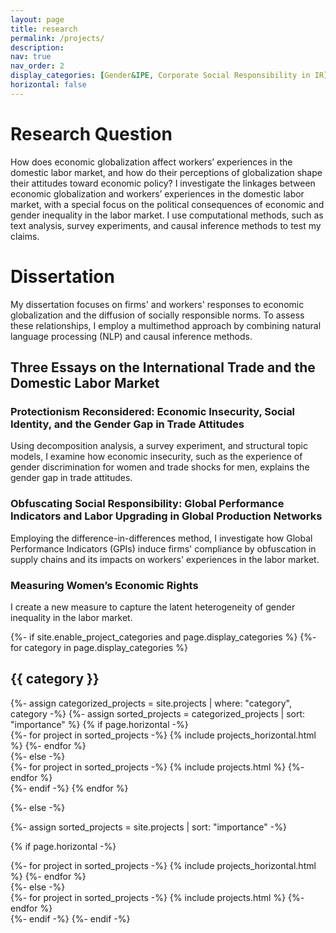 ```yaml
---
layout: page
title: research
permalink: /projects/
description: 
nav: true
nav_order: 2
display_categories: [Gender&IPE, Corporate Social Responsibility in IR]
horizontal: false
---
```


# Research Question 

How does economic globalization affect workers’ experiences in the domestic labor market, and how do their perceptions of globalization shape their attitudes toward economic policy? I investigate the linkages between economic globalization and workers’ experiences in the domestic labor market, with a special focus on the political consequences of economic and gender inequality in the labor market. I use computational methods, such as text analysis, survey experiments, and causal inference methods to test my claims.

# Dissertation 

My dissertation focuses on firms' and workers' responses to economic globalization and the diffusion of socially responsible norms. To assess these relationships, I employ a multimethod approach by combining natural language processing (NLP) and causal inference methods.

## Three Essays on the International Trade and the Domestic Labor Market

### Protectionism Reconsidered: Economic Insecurity, Social Identity, and the Gender Gap in Trade Attitudes

Using decomposition analysis, a survey experiment, and structural topic models, I examine how economic insecurity, such as the experience of gender discrimination for women and trade shocks for men, explains the gender gap in trade attitudes. 

### Obfuscating Social Responsibility: Global Performance Indicators and Labor Upgrading in Global Production Networks  

Employing the difference-in-differences method, I investigate how Global Performance Indicators (GPIs) induce firms' compliance by obfuscation in supply chains and its impacts on workers' experiences in the labor market.

### Measuring Women’s Economic Rights 

I create a new measure to capture the latent heterogeneity of gender inequality in the labor market. 



<!-- pages/projects.md -->
<div class="projects">
{%- if site.enable_project_categories and page.display_categories %}
  <!-- Display categorized projects -->
  {%- for category in page.display_categories %}
  <h2 class="category">{{ category }}</h2>
  {%- assign categorized_projects = site.projects | where: "category", category -%}
  {%- assign sorted_projects = categorized_projects | sort: "importance" %}
  <!-- Generate cards for each project -->
  {% if page.horizontal -%}
  <div class="container">
    <div class="row row-cols-2">
    {%- for project in sorted_projects -%}
      {% include projects_horizontal.html %}
    {%- endfor %}
    </div>
  </div>
  {%- else -%}
  <div class="grid">
    {%- for project in sorted_projects -%}
      {% include projects.html %}
    {%- endfor %}
  </div>
  {%- endif -%}
  {% endfor %}

{%- else -%}
<!-- Display projects without categories -->
  {%- assign sorted_projects = site.projects | sort: "importance" -%}
  <!-- Generate cards for each project -->
  {% if page.horizontal -%}
  <div class="container">
    <div class="row row-cols-2">
    {%- for project in sorted_projects -%}
      {% include projects_horizontal.html %}
    {%- endfor %}
    </div>
  </div>
  {%- else -%}
  <div class="grid">
    {%- for project in sorted_projects -%}
      {% include projects.html %}
    {%- endfor %}
  </div>
  {%- endif -%}
{%- endif -%}
</div>
